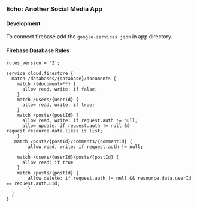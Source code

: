 ### Echo: Another Social Media App

#### Development

To connect firebase add the `google-services.json` in app directory.

#### Firebase Database Rules

```
rules_version = '2';

service cloud.firestore {
  match /databases/{database}/documents {
    match /{document=**} {
      allow read, write: if false;
    }
    match /users/{userId} {
      allow read, write: if true;
    }
    match /posts/{postId} {
      allow read, write: if request.auth != null;
      allow update: if request.auth != null && request.resource.data.likes is list;
    }
   match /posts/{postId}/comments/{commentId} {
  		allow read, write: if request.auth != null;
		}
    match /users/{userId}/posts/{postId} {
      allow read: if true
    }
    match /posts/{postId} {
  		allow delete: if request.auth != null && resource.data.userId == request.auth.uid;
 		}
  }
}
```